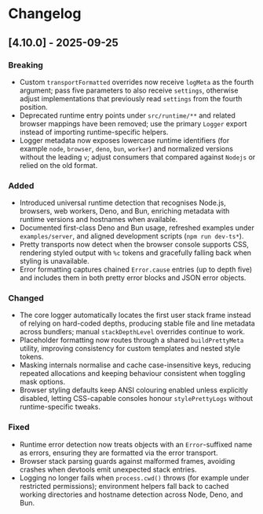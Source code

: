 # Changelog

## [4.10.0] - 2025-09-25

### Breaking
- Custom `transportFormatted` overrides now receive `logMeta` as the fourth argument; pass five parameters to also receive `settings`, otherwise adjust implementations that previously read `settings` from the fourth position.
- Deprecated runtime entry points under `src/runtime/**` and related browser mappings have been removed; use the primary `Logger` export instead of importing runtime-specific helpers.
- Logger metadata now exposes lowercase runtime identifiers (for example `node`, `browser`, `deno`, `bun`, `worker`) and normalized versions without the leading `v`; adjust consumers that compared against `Nodejs` or relied on the old format.

### Added
- Introduced universal runtime detection that recognises Node.js, browsers, web workers, Deno, and Bun, enriching metadata with runtime versions and hostnames when available.
- Documented first-class Deno and Bun usage, refreshed examples under `examples/server`, and aligned development scripts (`npm run dev-ts*`).
- Pretty transports now detect when the browser console supports CSS, rendering styled output with `%c` tokens and gracefully falling back when styling is unavailable.
- Error formatting captures chained `Error.cause` entries (up to depth five) and includes them in both pretty error blocks and JSON error objects.

### Changed
- The core logger automatically locates the first user stack frame instead of relying on hard-coded depths, producing stable file and line metadata across bundlers; manual `stackDepthLevel` overrides continue to work.
- Placeholder formatting now routes through a shared `buildPrettyMeta` utility, improving consistency for custom templates and nested style tokens.
- Masking internals normalise and cache case-insensitive keys, reducing repeated allocations and keeping behaviour consistent when toggling mask options.
- Browser styling defaults keep ANSI colouring enabled unless explicitly disabled, letting CSS-capable consoles honour `stylePrettyLogs` without runtime-specific tweaks.

### Fixed
- Runtime error detection now treats objects with an `Error`-suffixed name as errors, ensuring they are formatted via the error transport.
- Browser stack parsing guards against malformed frames, avoiding crashes when devtools emit unexpected stack entries.
- Logging no longer fails when `process.cwd()` throws (for example under restricted permissions); environment helpers fall back to cached working directories and hostname detection across Node, Deno, and Bun.

